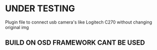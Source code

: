 # UNDER TESTING 

Plugin file to connect usb camera's like Logitech C270 without changing original img

## BUILD ON OSD FRAMEWORK CANT BE USED